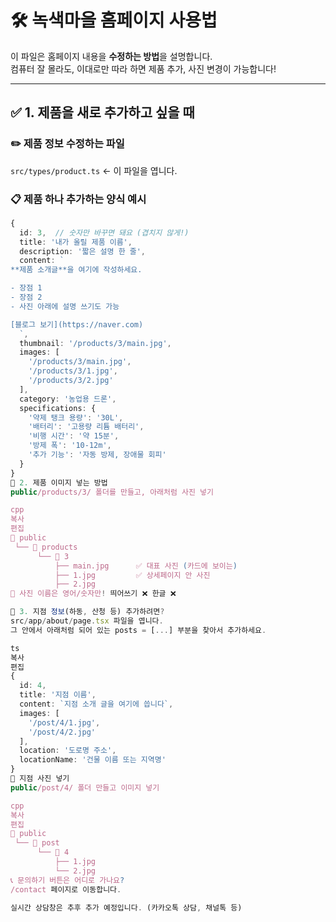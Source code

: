 # 🛠 녹색마을 홈페이지 사용법

이 파일은 홈페이지 내용을 **수정하는 방법**을 설명합니다.  
컴퓨터 잘 몰라도, 이대로만 따라 하면 제품 추가, 사진 변경이 가능합니다!

---

## ✅ 1. 제품을 새로 추가하고 싶을 때

### ✏️ 제품 정보 수정하는 파일

`src/types/product.ts` ← 이 파일을 엽니다.

### 📋 제품 하나 추가하는 양식 예시

```ts
{
  id: 3,  // 숫자만 바꾸면 돼요 (겹치지 않게!)
  title: '내가 올릴 제품 이름',
  description: '짧은 설명 한 줄',
  content: `
**제품 소개글**을 여기에 작성하세요.

- 장점 1
- 장점 2
- 사진 아래에 설명 쓰기도 가능

[블로그 보기](https://naver.com)
  `,
  thumbnail: '/products/3/main.jpg',
  images: [
    '/products/3/main.jpg',
    '/products/3/1.jpg',
    '/products/3/2.jpg'
  ],
  category: '농업용 드론',
  specifications: {
    '약제 탱크 용량': '30L',
    '배터리': '고용량 리튬 배터리',
    '비행 시간': '약 15분',
    '방제 폭': '10-12m',
    '추가 기능': '자동 방제, 장애물 회피'
  }
}
📁 2. 제품 이미지 넣는 방법
public/products/3/ 폴더를 만들고, 아래처럼 사진 넣기

cpp
복사
편집
📂 public
 └── 📂 products
      └── 📂 3
          ├── main.jpg      ✅ 대표 사진 (카드에 보이는)
          ├── 1.jpg         ✅ 상세페이지 안 사진
          ├── 2.jpg
📌 사진 이름은 영어/숫자만! 띄어쓰기 ❌ 한글 ❌

🏢 3. 지점 정보(하동, 산청 등) 추가하려면?
src/app/about/page.tsx 파일을 엽니다.
그 안에서 아래처럼 되어 있는 posts = [...] 부분을 찾아서 추가하세요.

ts
복사
편집
{
  id: 4,
  title: '지점 이름',
  content: `지점 소개 글을 여기에 씁니다`,
  images: [
    '/post/4/1.jpg',
    '/post/4/2.jpg'
  ],
  location: '도로명 주소',
  locationName: '건물 이름 또는 지역명'
}
📁 지점 사진 넣기
public/post/4/ 폴더 만들고 이미지 넣기

cpp
복사
편집
📂 public
 └── 📂 post
      └── 📂 4
          ├── 1.jpg
          └── 2.jpg
📞 문의하기 버튼은 어디로 가나요?
/contact 페이지로 이동합니다.

실시간 상담창은 추후 추가 예정입니다. (카카오톡 상담, 채널톡 등)


